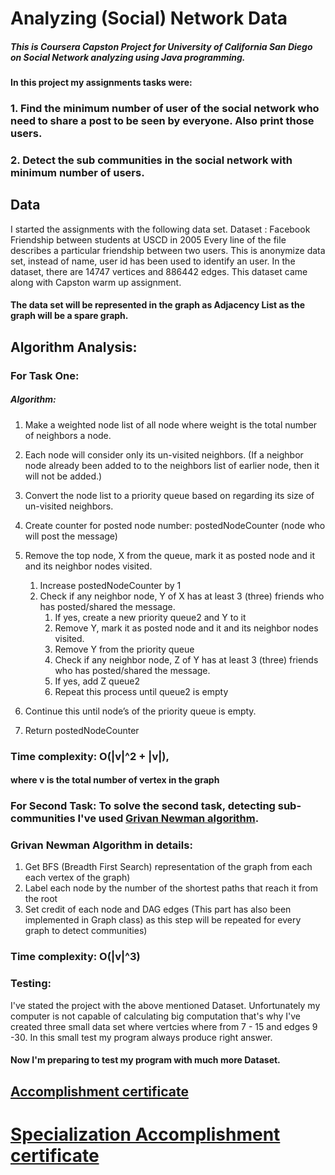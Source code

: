 # Analyzing (Social) Network Data

##### This is Coursera Capston Project for University of California San Diego on Social Network analyzing using Java programming.

#### In this project my assignments tasks were:
### 1. Find the minimum number of user of the social network who need to share a post to be seen by everyone. Also print those users.
### 2. Detect the sub communities in the social network with minimum number of users. 

## Data
I started the assignments with the following data set. 
Dataset : Facebook Friendship between students at USCD in 2005
Every line of the file describes a particular friendship between two users.
This is anonymize data set, instead of name, user id has been used to identify an user.
In the dataset, there are 14747 vertices and 886442 edges.
This dataset came along with Capston warm up assignment.

#### The data set will be represented in the graph as Adjacency List as the graph will be a spare graph.

## Algorithm Analysis:
### For Task One:
##### Algorithm:
1. Make a weighted node list of all node where weight is the total number of neighbors a node. 
1. Each node will consider only its un-visited neighbors. (If a neighbor node already been added to to the neighbors list of earlier node, then it will not be added.)
1. Convert the node list to a priority queue based on regarding its size of un-visited neighbors.
1. Create counter for posted node number: postedNodeCounter (node who will post the message)
1. Remove the top node, X from the queue, mark it as posted node and it and its neighbor nodes visited.
	1. Increase postedNodeCounter by 1
	1. Check if any neighbor node, Y of X has at least 3 (three) friends who has posted/shared the message.
		1. If yes, create a new priority queue2  and Y to it
		1. Remove Y, mark it as posted node and it and its neighbor nodes visited. 
		1. Remove Y from the priority queue
		1. Check if any neighbor node, Z of Y has at least 3 (three) friends who has posted/shared the message.
		1. If yes, add Z queue2
		1. Repeat this process until queue2 is empty

1. Continue this until node’s of the priority queue is empty.
1. Return postedNodeCounter

### Time complexity: O(|v|^2 + |v|), 
#### where v is the total number of vertex in the graph

### For Second Task: To solve the second task, detecting sub-communities I've used [Grivan Newman algorithm](https://en.wikipedia.org/wiki/Girvan%E2%80%93Newman_algorithm).
	
### Grivan Newman Algorithm in details:
  1. Get BFS (Breadth First Search) representation of the graph from each each vertex of the graph)
  2. Label each node by the number of the shortest paths that reach it from the root
  3. Set credit of each node and DAG edges (This part has also been implemented in Graph class) as this step
   will be repeated for every graph to detect communities)
  
 ### Time complexity: O(|v|^3)

### Testing:
I've stated the project with the above mentioned Dataset. Unfortunately my computer is not capable of calculating big computation that's why I've created three small
data set where vertcies where from 7 - 15 and edges 9 -30. In this small test my program always produce 
right answer. 
#### Now I'm preparing to test my program with much more Dataset.

## [Accomplishment certificate](https://github.com/mmncoder/Coursera-Certificates/blob/master/1.5.%20Java%20Programming:%20Build%20a%20Recommendation%20System.pdf)


# [Specialization Accomplishment certificate](https://github.com/mmncoder/Coursera-Certificates/blob/master/2.6.%20Specialization%20Object%20Oriented%20Java%20Programming:%20Data%20Structures%20and%20Beyond.pdf)
